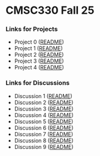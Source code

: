 # CMSC330 Fall 25

### Links for Projects

- Project 0 ([README](https://github.com/cmsc330fall25/fall25/blob/main/projects/project0/project0.md))
- Project 1 ([README](https://github.com/cmsc330fall25/fall25/blob/main/projects/project1/project1.md))
- Project 2 ([README](https://github.com/cmsc330fall25/fall25/tree/main/projects/project2))
- Project 3 ([README](https://github.com/cmsc330fall25/fall25/blob/main/projects/project3/project3.md))
- Project 4 ([README](https://github.com/cmsc330fall25/fall25/blob/main/projects/project4/project4.md))

### Links for Discussions

- Discussion 1 ([README](https://github.com/cmsc330fall25/fall25/tree/main/discussions/d1_git))
- Discussion 2 ([README](https://github.com/cmsc330fall25/fall25/tree/main/discussions/d2_ocaml))
- Discussion 3 ([README](https://github.com/cmsc330fall25/fall25/tree/main/discussions/d3_hof_variants))
- Discussion 4 ([README](https://github.com/cmsc330fall25/fall25/tree/main/discussions/d4_pbt_imperative))
- Discussion 5 ([README](https://github.com/cmsc330fall25/fall25/tree/main/discussions/d5_regex_dfa))
- Discussion 6 ([README](https://github.com/cmsc330fall25/fall25/tree/main/discussions/d6_re_NFA))
- Discussion 7 ([README](https://github.com/cmsc330fall25/fall25/tree/main/discussions/d7_NFA_to_DFA))
- Discussion 8 ([README](https://github.com/cmsc330fall25/fall25/tree/main/discussions/d8_cfg_interps))
- Discussion 9 ([README](https://github.com/cmsc330fall25/fall25/tree/main/discussions/d9_opsem))

